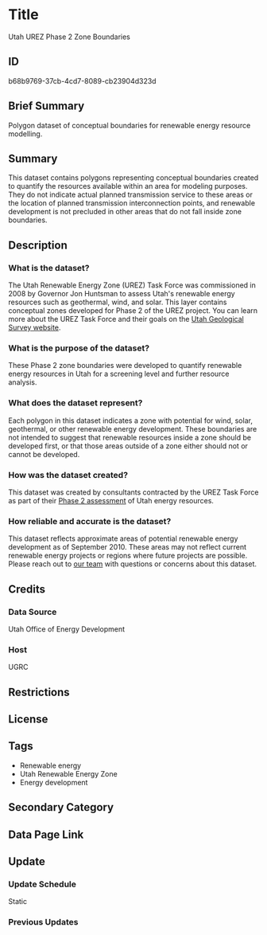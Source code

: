 # Title

Utah UREZ Phase 2 Zone Boundaries

## ID

b68b9769-37cb-4cd7-8089-cb23904d323d

## Brief Summary

Polygon dataset of conceptual boundaries for renewable energy resource modelling.

## Summary

This dataset contains polygons representing conceptual boundaries created to quantify the resources available within an area for modeling purposes. They do not indicate actual planned transmission service to these areas or the location of planned transmission interconnection points, and renewable development is not precluded in other areas that do not fall inside zone boundaries.

## Description

### What is the dataset?

The Utah Renewable Energy Zone (UREZ) Task Force was commissioned in 2008 by Governor Jon Huntsman to assess Utah's renewable energy resources such as geothermal, wind, and solar. This layer contains conceptual zones developed for Phase 2 of the UREZ project. You can learn more about the UREZ Task Force and their goals on the [Utah Geological Survey website](https://geology.utah.gov/map-pub/survey-notes/energy-news/energy-news-utahs-renewable-energy-zone-assessment/).

### What is the purpose of the dataset?

These Phase 2 zone boundaries were developed to quantify renewable energy resources in Utah for a screening level and further resource analysis.

### What does the dataset represent?

Each polygon in this dataset indicates a zone with potential for wind, solar, geothermal, or other renewable energy development. These boundaries are not intended to suggest that renewable resources inside a zone should be developed first, or that those areas outside of a zone either should not or cannot be developed.

### How was the dataset created?

This dataset was created by consultants contracted by the UREZ Task Force as part of their [Phase 2 assessment](https://geology.utah.gov/docs/emp/UREZphase2.pdf) of Utah energy resources.

### How reliable and accurate is the dataset?

This dataset reflects approximate areas of potential renewable energy development as of September 2010. These areas may not reflect current renewable energy projects or regions where future projects are possible. Please reach out to [our team](https://gis.utah.gov/contact/) with questions or concerns about this dataset.

## Credits

### Data Source

Utah Office of Energy Development

### Host

UGRC

## Restrictions

## License

## Tags

- Renewable energy
- Utah Renewable Energy Zone
- Energy development

## Secondary Category

## Data Page Link

## Update

### Update Schedule

Static

### Previous Updates
